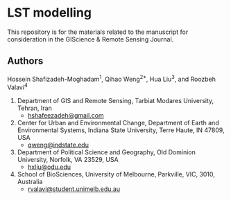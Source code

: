 # LST modelling
This repository is for the materials related to the manuscript for consideration in the GIScience &amp; Remote Sensing Journal.

## Authors 
Hossein Shafizadeh-Moghadam<sup>1</sup>, Qihao Weng<sup>2*</sup>, Hua Liu<sup>3</sup>, and Roozbeh Valavi<sup>4</sup>

1. Department of GIS and Remote Sensing, Tarbiat Modares University, Tehran, Iran
    * hshafeezadeh@gmail.com
2. Center for Urban and Environmental Change, Department of Earth and Environmental Systems, Indiana State University, Terre Haute, IN 47809, USA
    * qweng@indstate.edu
3. Department of Political Science and Geography, Old Dominion University, Norfolk, VA 23529, USA
    * hxliu@odu.edu
4. School of BioSciences, University of Melbourne, Parkville, VIC, 3010, Australia
    * rvalavi@student.unimelb.edu.au